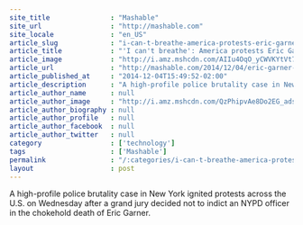 ```yaml
---
site_title               : "Mashable"
site_url                 : "http://mashable.com"
site_locale              : "en_US"
article_slug             : "i-can-t-breathe-america-protests-eric-garner-decision"
article_title            : "'I can't breathe': America protests Eric Garner decision"
article_image            : "http://i.amz.mshcdn.com/AIIu4OqO_yCWVKYtVt7t2HOWd90=/1200x627/2014%2F12%2F04%2F4c%2Fgarnerprote.cbf82.jpg"
article_url              : "http://mashable.com/2014/12/04/eric-garner-nypd-chokehold-protests/"
article_published_at     : "2014-12-04T15:49:52-02:00"
article_description      : "A high-profile police brutality case in New York ignited protests across the U.S. on Wednesday after a grand jury decided not to indict an NYPD officer in the chokehold death of Eric Garner."
article_author_name      : null
article_author_image     : "http://i.amz.mshcdn.com/QzPhipvAe8Do2EG_ads3HLlfZXk=/90x90/2016%2F06%2F30%2F9f%2F201506220cHeadshot_20.7b2a9.69f12.jpg"
article_author_biography : null
article_author_profile   : null
article_author_facebook  : null
article_author_twitter   : null
category                 : ['technology']
tags                     : ['Mashable']
permalink                : "/:categories/i-can-t-breathe-america-protests-eric-garner-decision/"
layout                   : post
---
```


A high-profile police brutality case in New York ignited protests across the U.S. on Wednesday after a grand jury decided not to indict an NYPD officer in the chokehold death of Eric Garner.
